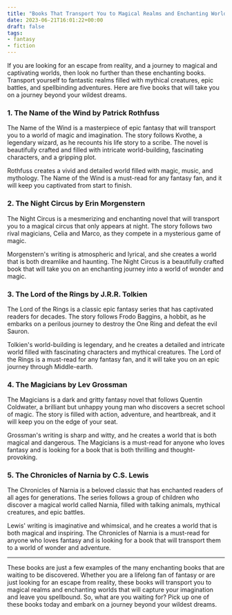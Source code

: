 ```yaml
---
title: "Books That Transport You to Magical Realms and Enchanting Worlds"
date: 2023-06-21T16:01:22+00:00
draft: false
tags: 
- fantasy
- fiction
---
```


If you are looking for an escape from reality, and a journey to magical and captivating worlds, then look no further than these enchanting books. Transport yourself to fantastic realms filled with mythical creatures, epic battles, and spellbinding adventures. Here are five books that will take you on a journey beyond your wildest dreams.

### 1. The Name of the Wind by Patrick Rothfuss

The Name of the Wind is a masterpiece of epic fantasy that will transport you to a world of magic and imagination. The story follows Kvothe, a legendary wizard, as he recounts his life story to a scribe. The novel is beautifully crafted and filled with intricate world-building, fascinating characters, and a gripping plot.

Rothfuss creates a vivid and detailed world filled with magic, music, and mythology. The Name of the Wind is a must-read for any fantasy fan, and it will keep you captivated from start to finish.

### 2. The Night Circus by Erin Morgenstern

The Night Circus is a mesmerizing and enchanting novel that will transport you to a magical circus that only appears at night. The story follows two rival magicians, Celia and Marco, as they compete in a mysterious game of magic.

Morgenstern's writing is atmospheric and lyrical, and she creates a world that is both dreamlike and haunting. The Night Circus is a beautifully crafted book that will take you on an enchanting journey into a world of wonder and magic.

### 3. The Lord of the Rings by J.R.R. Tolkien

The Lord of the Rings is a classic epic fantasy series that has captivated readers for decades. The story follows Frodo Baggins, a hobbit, as he embarks on a perilous journey to destroy the One Ring and defeat the evil Sauron.

Tolkien's world-building is legendary, and he creates a detailed and intricate world filled with fascinating characters and mythical creatures. The Lord of the Rings is a must-read for any fantasy fan, and it will take you on an epic journey through Middle-earth.

### 4. The Magicians by Lev Grossman

The Magicians is a dark and gritty fantasy novel that follows Quentin Coldwater, a brilliant but unhappy young man who discovers a secret school of magic. The story is filled with action, adventure, and heartbreak, and it will keep you on the edge of your seat.

Grossman's writing is sharp and witty, and he creates a world that is both magical and dangerous. The Magicians is a must-read for anyone who loves fantasy and is looking for a book that is both thrilling and thought-provoking.

### 5. The Chronicles of Narnia by C.S. Lewis

The Chronicles of Narnia is a beloved classic that has enchanted readers of all ages for generations. The series follows a group of children who discover a magical world called Narnia, filled with talking animals, mythical creatures, and epic battles.

Lewis' writing is imaginative and whimsical, and he creates a world that is both magical and inspiring. The Chronicles of Narnia is a must-read for anyone who loves fantasy and is looking for a book that will transport them to a world of wonder and adventure.

---

These books are just a few examples of the many enchanting books that are waiting to be discovered. Whether you are a lifelong fan of fantasy or are just looking for an escape from reality, these books will transport you to magical realms and enchanting worlds that will capture your imagination and leave you spellbound. So, what are you waiting for? Pick up one of these books today and embark on a journey beyond your wildest dreams.